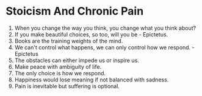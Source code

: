 # Stoicism And Chronic Pain

1. When you change the way you think, you change what you think about?
2. If you make beautiful choices, so too, will you be - Epictetus.
3. Books are the training weights of the mind.
4. We can't control what happens, we can only control how we respond. - Epictetus
5. The obstacles can either impede us or inspire us. 
6. Make peace with ambiguity of life.
7. The only choice is how we respond.
8. Happiness would lose meaning if not balanced with sadness.
9. Pain is inevitable but suffering is optional.